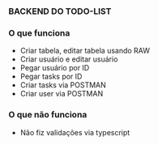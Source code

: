 
### BACKEND DO TODO-LIST



### O que funciona
- Criar tabela, editar tabela usando RAW 
- Criar usuário e editar usuário
- Pegar usuário por ID
- Pegar tasks por ID
- Criar tasks via POSTMAN
- Criar user via POSTMAN


### O que não funciona
- Não fiz validações via typescript

